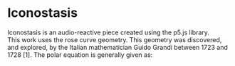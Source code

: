 # Iconostasis

Iconostasis is an audio-reactive piece created using the p5.js library.\
This work uses the rose curve geometry. This geometry was discovered, and explored, by the Italian
mathematician Guido Grandi between 1723 and 1728 [1]. The polar equation is generally given as:
